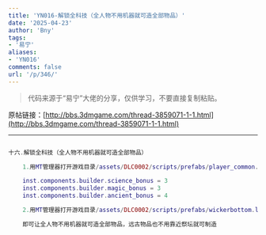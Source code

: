 ```yaml
---
title: 'YN016-解锁全科技（全人物不用机器就可造全部物品）'
date: '2025-04-23'
author: 'Bny'
tags:
- '易宁'
aliases:
- 'YN016'
comments: false
url: '/p/346/'
---
```


> 代码来源于“易宁”大佬的分享，仅供学习，不要直接复制粘贴。

原帖链接：[http://bbs.3dmgame.com/thread-3859071-1-1.html](http://bbs.3dmgame.com/thread-3859071-1-1.html)

---

```lua  

十六.解锁全科技（全人物不用机器就可造全部物品）

	1.用MT管理器打开游戏目录/assets/DLC0002/scripts/prefabs/player_common.lua文件，在inst:AddComponent("builder")下一行插入以下内容：

	inst.components.builder.science_bonus = 3
	inst.components.builder.magic_bonus = 3
	inst.components.builder.ancient_bonus = 4

	2.用MT管理器打开游戏目录/assets/DLC0002/scripts/prefabs/wickerbottom.lua文件，将inst.components.builder.science_bonus = 1替换为--inst.components.builder.science_bonus = 1

	即可让全人物不用机器就可造全部物品，远古物品也不用靠近祭坛就可制造

```  

